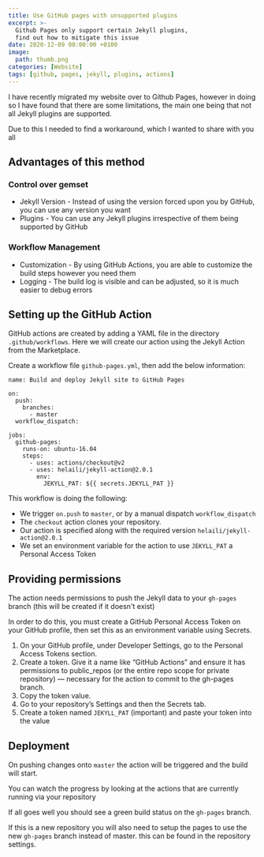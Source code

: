 ```yaml
---
title: Use GitHub pages with unsupported plugins
excerpt: >-
  Github Pages only support certain Jekyll plugins,
  find out how to mitigate this issue
date: 2020-12-09 00:00:00 +0100
image:
  path: thumb.png
categories: [Website]
tags: [github, pages, jekyll, plugins, actions]
---
```


I have recently migrated my website over to Github Pages, however in doing so I have found that there are some limitations, the main one being that not all Jekyll plugins are supported.

Due to this I needed to find a workaround, which I wanted to share with you all

## Advantages of this method

### Control over gemset

- Jekyll Version - Instead of using the version forced upon you by GitHub, you can use any version you want
- Plugins - You can use any Jekyll plugins irrespective of them being supported by GitHub

### Workflow Management

- Customization - By using GitHub Actions, you are able to customize the build steps however you need them
- Logging - The build log is visible and can be adjusted, so it is much easier to debug errors

## Setting up the GitHub Action

GitHub actions are created by adding a YAML file in the directory `.github/workflows`. Here we will create our action using the Jekyll Action from the Marketplace.

Create a workflow file `github-pages.yml`, then add the below information:

```
name: Build and deploy Jekyll site to GitHub Pages

on:
  push:
    branches:
      - master
  workflow_dispatch:

jobs:
  github-pages:
    runs-on: ubuntu-16.04
    steps:
      - uses: actions/checkout@v2
      - uses: helaili/jekyll-action@2.0.1
        env:
          JEKYLL_PAT: ${{ secrets.JEKYLL_PAT }}
```

This workflow is doing the following:

- We trigger `on.push` to `master`, or by a manual dispatch `workflow_dispatch`
- The `checkout` action clones your repository.
- Our action is specified along with the required version `helaili/jekyll-action@2.0.1`
- We set an environment variable for the action to use `JEKYLL_PAT` a Personal Access Token

## Providing permissions

The action needs permissions to push the Jekyll data to your `gh-pages` branch (this will be created if it doesn't exist)

In order to do this, you must create a GitHub Personal Access Token on your GitHub profile, then set this as an environment variable using Secrets.

1. On your GitHub profile, under Developer Settings, go to the Personal Access Tokens section.
2. Create a token. Give it a name like “GitHub Actions” and ensure it has permissions to public_repos (or the entire repo scope for private repository) — necessary for the action to commit to the gh-pages branch.
3. Copy the token value.
4. Go to your repository’s Settings and then the Secrets tab.
5. Create a token named `JEKYLL_PAT` (important) and paste your token into the value

## Deployment

On pushing changes onto `master` the action will be triggered and the build will start.

You can watch the progress by looking at the actions that are currently running via your repository

If all goes well you should see a green build status on the `gh-pages` branch.

If this is a new repository you will also need to setup the pages to use the new `gh-pages` branch instead of master. this can be found in the repository settings.
